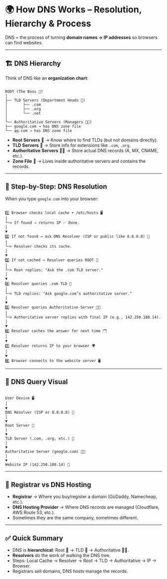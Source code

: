 # 🌍 How DNS Works – Resolution, Hierarchy & Process

DNS = the process of turning **domain names → IP addresses** so browsers can find websites.  

---

## 🏗️ DNS Hierarchy
Think of DNS like an **organization chart**:

```

ROOT (The Boss 👑)
│
├── TLD Servers (Department Heads 🏢)
│       ├── .com
│       ├── .org
│       └── .net
│
└── Authoritative Servers (Managers 👨‍💼)
├── google.com → has DNS zone file
└── qq.com → has DNS zone file

```

- **Root Servers** 👑 → Know where to find TLDs (but not domains directly).  
- **TLD Servers** 🏢 → Store info for extensions like `.com`, `.org`.  
- **Authoritative Servers** 👨‍💼 → Store actual DNS records (A, MX, CNAME, etc.).  
- **Zone File** 📂 → Lives inside authoritative servers and contains the records.  

---

## 🔎 Step-by-Step: DNS Resolution
When you type `google.com` into your browser:

```

1️⃣ Browser checks local cache + /etc/hosts 🖥️
│
└─> If found → returns IP ✅ Done.
│
▼
2️⃣ If not found → ask DNS Resolver (ISP or public like 8.8.8.8) 🔎
│
└─> Resolver checks its cache.
│
▼
3️⃣ If not cached → Resolver queries ROOT 👑
│
└─> Root replies: "Ask the .com TLD server."
│
▼
4️⃣ Resolver queries .com TLD 🏢
│
└─> TLD replies: "Ask google.com’s authoritative server."
│
▼
5️⃣ Resolver queries Authoritative Server 👨‍💼
│
└─> Authoritative server replies with final IP (e.g., 142.250.180.14).
│
▼
6️⃣ Resolver caches the answer for next time 🗂️
│
▼
7️⃣ Resolver returns IP to your browser 🌍
│
▼
8️⃣ Browser connects to the website server 🖥️

```

---

## 📡 DNS Query Visual

```

User Device 🖥️
│
▼
DNS Resolver (ISP or 8.8.8.8) 🔎
│
▼
Root Server 👑
│
▼
TLD Server (.com, .org, etc.) 🏢
│
▼
Authoritative Server (google.com) 👨‍💼
│
▼
Website IP (142.250.180.14) 🔢

```

---

## 🏢 Registrar vs DNS Hosting
- **Registrar** → Where you buy/register a domain (GoDaddy, Namecheap, etc.).  
- **DNS Hosting Provider** → Where DNS records are managed (Cloudflare, AWS Route 53, etc.).  
- Sometimes they are the same company, sometimes different.  

---

## ✅ Quick Summary
- DNS is **hierarchical**: Root 👑 → TLD 🏢 → Authoritative 👨‍💼.  
- **Resolvers** do the work of walking the DNS tree.  
- Steps: Local Cache → Resolver → Root → TLD → Authoritative → IP → Browser.  
- Registrars sell domains, DNS hosts manage the records.  



